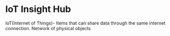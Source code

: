 # IoT Insight Hub

IoT(Internet of Things)- Items that can share data through the same internet connection. Network of physical objects
